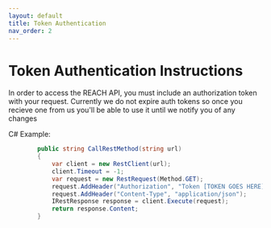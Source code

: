 ```yaml
---
layout: default
title: Token Authentication
nav_order: 2
---
```


# Token Authentication Instructions

In order to access the REACH API, you must include an authorization token with your request. Currently we do not expire auth tokens so 
once you recieve one from us you'll be able to use it until we notify you of any changes 

C# Example:
```C#
        public string CallRestMethod(string url)
        {
            var client = new RestClient(url);
            client.Timeout = -1;
            var request = new RestRequest(Method.GET);
            request.AddHeader("Authorization", "Token [TOKEN GOES HERE]");
            request.AddHeader("Content-Type", "application/json");
            IRestResponse response = client.Execute(request);
            return response.Content;
        }
```
